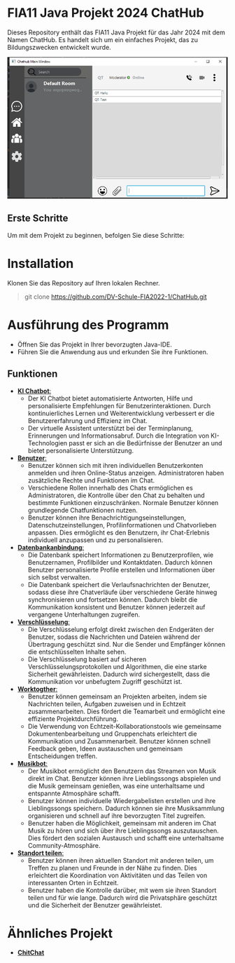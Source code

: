 # FIA11 Java Projekt 2024 ChatHub

Dieses Repository enthält das FIA11 Java Projekt für das Jahr 2024 mit dem Namen ChatHub. Es handelt sich um ein einfaches Projekt, das zu Bildungszwecken entwickelt wurde.

![mainChat.PNG](src%2Fmain%2Fresources%2Fimg%2FmainChat.PNG)

## Erste Schritte
Um mit dem Projekt zu beginnen, befolgen Sie diese Schritte:

# Installation
Klonen Sie das Repository auf Ihren lokalen Rechner.
>git clone https://github.com/DV-Schule-FIA2022-1/ChatHub.git
 
# Ausführung des Programm
- Öffnen Sie das Projekt in Ihrer bevorzugten Java-IDE. 
- Führen Sie die Anwendung aus und erkunden Sie ihre Funktionen.

## Funktionen

- <ins>**KI Chatbot**:</ins> 
  - Der KI Chatbot bietet automatisierte Antworten, Hilfe und personalisierte Empfehlungen für Benutzerinteraktionen. Durch kontinuierliches Lernen und Weiterentwicklung verbessert er die Benutzererfahrung und Effizienz im Chat.
  - Der virtuelle Assistent unterstützt bei der Terminplanung, Erinnerungen und Informationsabruf. Durch die Integration von KI-Technologien passt er sich an die Bedürfnisse der Benutzer an und bietet personalisierte Unterstützung.
- <ins>**Benutzer**:</ins>
  - Benutzer können sich mit ihren individuellen Benutzerkonten anmelden und ihren Online-Status anzeigen. Administratoren haben zusätzliche Rechte und Funktionen im Chat.
  - Verschiedene Rollen innerhalb des Chats ermöglichen es Administratoren, die Kontrolle über den Chat zu behalten und bestimmte Funktionen einzuschränken. Normale Benutzer können grundlegende Chatfunktionen nutzen.
  - Benutzer können ihre Benachrichtigungseinstellungen, Datenschutzeinstellungen, Profilinformationen und Chatvorlieben anpassen. Dies ermöglicht es den Benutzern, ihr Chat-Erlebnis individuell anzupassen und zu personalisieren.
- <ins>**Datenbankanbindung**:</ins>
  - Die Datenbank speichert Informationen zu Benutzerprofilen, wie Benutzernamen, Profilbilder und Kontaktdaten. Dadurch können Benutzer personalisierte Profile erstellen und Informationen über sich selbst verwalten.
  - Die Datenbank speichert die Verlaufsnachrichten der Benutzer, sodass diese ihre Chatverläufe über verschiedene Geräte hinweg synchronisieren und fortsetzen können. Dadurch bleibt die Kommunikation konsistent und Benutzer können jederzeit auf vergangene Unterhaltungen zugreifen.
- <ins>**Verschlüsselung**:</ins>
  - Die Verschlüsselung erfolgt direkt zwischen den Endgeräten der Benutzer, sodass die Nachrichten und Dateien während der Übertragung geschützt sind. Nur die Sender und Empfänger können die entschlüsselten Inhalte sehen.
  - Die Verschlüsselung basiert auf sicheren Verschlüsselungsprotokollen und Algorithmen, die eine starke Sicherheit gewährleisten. Dadurch wird sichergestellt, dass die Kommunikation vor unbefugtem Zugriff geschützt ist.
- <ins>**Worktogther**:</ins>
  - Benutzer können gemeinsam an Projekten arbeiten, indem sie Nachrichten teilen, Aufgaben zuweisen und in Echtzeit zusammenarbeiten. Dies fördert die Teamarbeit und ermöglicht eine effiziente Projektdurchführung.
  - Die Verwendung von Echtzeit-Kollaborationstools wie gemeinsame Dokumentenbearbeitung und Gruppenchats erleichtert die Kommunikation und Zusammenarbeit. Benutzer können schnell Feedback geben, Ideen austauschen und gemeinsam Entscheidungen treffen.
- <ins>**Musikbot**:</ins>
  - Der Musikbot ermöglicht den Benutzern das Streamen von Musik direkt im Chat. Benutzer können ihre Lieblingssongs abspielen und die Musik gemeinsam genießen, was eine unterhaltsame und entspannte Atmosphäre schafft.
  - Benutzer können individuelle Wiedergabelisten erstellen und ihre Lieblingssongs speichern. Dadurch können sie ihre Musiksammlung organisieren und schnell auf ihre bevorzugten Titel zugreifen.
  - Benutzer haben die Möglichkeit, gemeinsam mit anderen im Chat Musik zu hören und sich über ihre Lieblingssongs auszutauschen. Dies fördert den sozialen Austausch und schafft eine unterhaltsame Community-Atmosphäre.
- <ins>**Standort teilen**:</ins> 
  - Benutzer können ihren aktuellen Standort mit anderen teilen, um Treffen zu planen und Freunde in der Nähe zu finden. Dies erleichtert die Koordination von Aktivitäten und das Teilen von interessanten Orten in Echtzeit.
  - Benutzer haben die Kontrolle darüber, mit wem sie ihren Standort teilen und für wie lange. Dadurch wird die Privatsphäre geschützt und die Sicherheit der Benutzer gewährleistet.

# Ähnliches Projekt

- **[ChitChat](https://github.com/frkri/chitchat-test)**